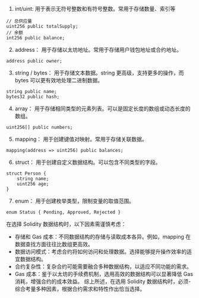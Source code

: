 1. int/uint: 用于表示无符号整数和有符号整数。常用于存储数量、索引等
```solidity
// 总供应量
uint256 public totalSupply;
// 余额
int256 public balance;
```
2. address： 用于存储以太坊地址。常用于存储用户钱包地址或合约地址。
```solidity
address public owner;
```
3. string / bytes： 用于存储文本数据。string 更高级，支持更多的操作，而 bytes 可以更有效地处理二进制数据。
```solidity
string public name;
bytes32 public hash;
```
4. array： 用于存储相同类型的元素列表。可以是固定长度的数组或动态长度的数组。
```solidity
uint256[] public numbers;
```
5. mapping： 用于创建键值对映射。常用于存储关联数据。
```solidity
mapping(address => uint256) public balances;
```
6. struct： 用于创建自定义数据结构。可以包含不同类型的字段。
```solidity
struct Person {
    string name;
    uint256 age;
}
```
7. enum： 用于创建枚举类型，限制变量的取值范围。
```solidity
enum Status { Pending, Approved, Rejected }
```
在选择 Solidity 数据结构时，以下因素需谨慎考虑：
- 存储和 Gas 成本：不同数据结构的存储与读取成本各异。例如，mapping 在数据查找方面往往比数组更高效。
- 数据访问模式：考虑合约将如何访问和处理数据。选择能够提升操作效率的适宜数据结构。
- 合约复杂性：复杂合约可能需要融合多种数据结构，以适应不同功能的需求。
- Gas 成本：鉴于以太坊的手续费机制，选用高效的数据结构可以显著降低 Gas 消耗，增强合约的成本效益。 综上所述，在选用 Solidity 数据结构时，必须- 综合考量多种因素，根据合约需求和特性作出恰当选择。